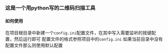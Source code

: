 ### 这是一个用python写的二维码扫描工具
#### 如何使用
在项目根目录中新建一个`config.ini`配置文件，在其中写入需要监听的按键配置，然后运行即可
配置文件的格式参照项目中的`config.ini`
如果当前目录中没有配置文件那么则使用默认配置